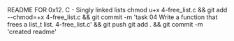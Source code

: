 README FOR 0x12. C - Singly linked lists
chmod u+x 4-free_list.c && git add --chmod=+x 4-free_list.c && git commit -m 'task 04 Write a function that frees a list_t list. 4-free_list.c' && git push
git add . && git commit -m 'created readme'